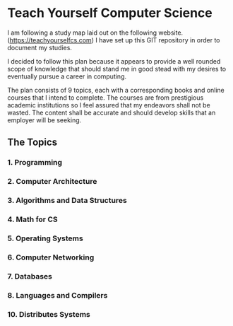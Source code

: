 # Teach Yourself Computer Science

I am following a study map laid out on the following website.
(https://teachyourselfcs.com)
I have set up this GIT repository in order to document my studies.

I decided to follow this plan because it appears to provide a well rounded scope of knowledge that should stand me in good stead with my desires to eventually pursue a career in computing.

The plan consists of 9 topics, each with a corresponding books and online courses that I intend to complete. The courses are from prestigious academic institutions so I feel assured that my endeavors shall not be wasted. The content shall be accurate and should develop skills that an employer will be seeking.

## The Topics

### 1. Programming

### 2. Computer Architecture

### 3. Algorithms and Data Structures

### 4. Math for CS

### 5. Operating Systems

### 6. Computer Networking

### 7. Databases

### 8. Languages and Compilers

### 10. Distributes Systems

